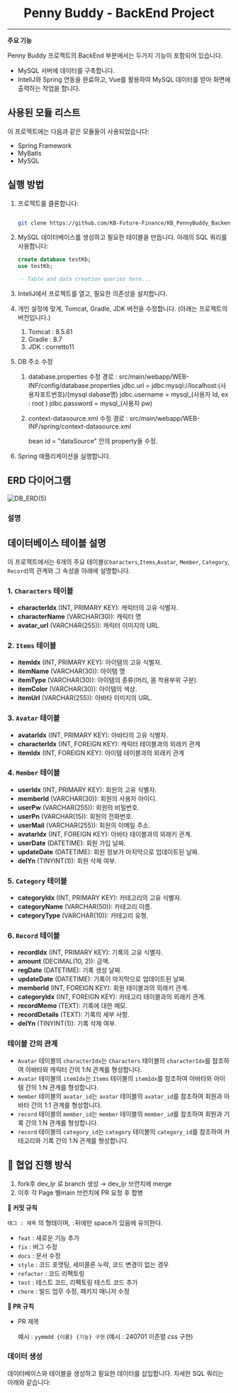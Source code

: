<div align="center">
<h1>Penny Buddy - BackEnd Project</h1>
</div>

---

**주요 기능**

Penny Buddy 프로젝트의 BackEnd 부분에서는 두가지 기능이 포함되어 있습니다.

- MySQL 서버에 데이터를 구축합니다.
- InteliJ와 Spring 연동을 완료하고, Vue를 활용하여 MySQL 데이터를 받아 화면에 출력하는 작업을 합니다.

## 사용된 모듈 리스트

이 프로젝트에는 다음과 같은 모듈들이 사용되었습니다:

- Spring Framework
- MyBatis
- MySQL

## 실행 방법

1. 프로젝트를 클론합니다:
    
    ```bash
    
    git clone https://github.com/KB-Future-Finance/KB_PennyBuddy_Backend
    ```
    
2. MySQL 데이터베이스를 생성하고 필요한 테이블을 만듭니다. 아래의 SQL 쿼리를 사용합니다:
    
    ```sql
    create database testKb;
    use testKb;
    
    -- Table and data creation queries here...
    ```
    
3. InteliJ에서 프로젝트를 열고, 필요한 의존성을 설치합니다.

4. 개인 설정에 맞게, Tomcat, Gradle, JDK 버전을 수정합니다. (아래는 프로젝트의 버전입니다.)
   1) Tomcat : 8.5.81
   2) Gradle : 8.7
   3) JDK : corretto11

5. DB 주소 수정
   1) database.properties 수정
        경로 : src/main/webapp/WEB-INF/config/database.properties
    	jdbc.url = jdbc:mysql://localhost:(사용자포트번호)/(mysql dabase명)
    	jdbc.username = mysql_(사용자 Id, ex : root )
    	jdbc.password = mysql_(사용자 pw)

    2) context-datasource.xml 수정
        경로 : src/main/webapp/WEB-INF/spring/context-datasource.xml

       bean id = "dataSource" 안의 property들 수정. 
       <property name="url" value="jdbc:mysql://(사용자포트번호)/(mysql dabase명)?useUnicode=true&amp;characterEncoding=utf8&amp;serverTimezone=UTC" />
       <property name="username"          value="(사용자 Id)"></property>
       <property name="password"          value="(사용자 pw)"></property>


6. Spring 애플리케이션을 실행합니다.

## ERD 다이어그램
![DB_ERD(5)](https://github.com/user-attachments/assets/5fa3286e-2727-408b-8bc2-0351652561d7)

### 설명
## 데이터베이스 테이블 설명

이 프로젝트에서는 6개의 주요 테이블(`Characters`,`Items`,`Avatar`, `Member`, `Category`, `Record`)의 관계와 그 속성을 아래에 설명합니다.


### 1. `Characters` 테이블

- **characterIdx** (INT, PRIMARY KEY): 캐릭터의 고유 식별자.
- **characterName** (VARCHAR(30)): 캐릭터 명
- **avatar_url** (VARCHAR(255)): 캐릭터 이미지의 URL.


### 2. `Items` 테이블

- **itemIdx** (INT, PRIMARY KEY): 아이템의 고유 식별자.
- **itemName** (VARCHAR(30)): 아이템 명 
- **itemType** (VARCHAR(30)): 아이템의 종류(머리, 몸 착용부위 구분).
- **itemColor** (VARCHAR(30)): 아이템의 색상.
- **itemUrl** (VARCHAR(255)): 아바타 이미지의 URL.


### 3. `Avatar` 테이블

- **avatarIdx** (INT, PRIMARY KEY): 아바타의 고유 식별자.
- **characterIdx** (INT, FOREIGN KEY): 캐릭터 테이블과의 외래키 관계
- **itemIdx** (INT, FOREIGN KEY): 아이템 테이블과의 외래키 관계


### 4. `Member` 테이블

- **userIdx** (INT, PRIMARY KEY): 회원의 고유 식별자.
- **memberId** (VARCHAR(30)): 회원의 사용자 아이디.
- **userPw** (VARCHAR(255)): 회원의 비밀번호.
- **userPn** (VARCHAR(15)): 회원의 전화번호.
- **userMail** (VARCHAR(255)): 회원의 이메일 주소.
- **avatarIdx** (INT, FOREIGN KEY): 아바타 테이블과의 외래키 관계.
- **userDate** (DATETIME): 회원 가입 날짜.
- **updateDate** (DATETIME): 회원 정보가 마지막으로 업데이트된 날짜.
- **delYn** (TINYINT(1)): 회원 삭제 여부.

### 5. `Category` 테이블

- **categoryIdx** (INT, PRIMARY KEY): 카테고리의 고유 식별자.
- **categoryName** (VARCHAR(50)): 카테고리 이름.
- **categoryType** (VARCHAR(10)): 카테고리 유형.

### 6. `Record` 테이블

- **recordIdx** (INT, PRIMARY KEY): 기록의 고유 식별자.
- **amount** (DECIMAL(10, 2)): 금액.
- **regDate** (DATETIME): 기록 생성 날짜.
- **updateDate** (DATETIME): 기록이 마지막으로 업데이트된 날짜.
- **memberId** (INT, FOREIGN KEY): 회원 테이블과의 외래키 관계.
- **categoryIdx** (INT, FOREIGN KEY): 카테고리 테이블과의 외래키 관계.
- **recordMemo** (TEXT): 기록에 대한 메모.
- **recordDetails** (TEXT): 기록의 세부 사항.
- **delYn** (TINYINT(1)): 기록 삭제 여부.

### 테이블 간의 관계

- `Avatar` 테이블의 `characterIdx`는 `Characters` 테이블의 `characterIdx`를 참조하여 아바타와 캐릭터 간의 1:N 관계를 형성합니다.
- `Avatar` 테이블의 `itemIdx`는 `Items` 테이블의 `itemIdx`를 참조하여 아바타와 아이템 간의 1:N 관계를 형성합니다.
- `member` 테이블의 `avatar_id`는 `avatar` 테이블의 `avatar_id`를 참조하여 회원과 아바타 간의 1:1 관계를 형성합니다.
- `record` 테이블의 `member_id`는 `member` 테이블의 `member_id`를 참조하여 회원과 기록 간의 1:N 관계를 형성합니다.
- `record` 테이블의 `category_id`는 `category` 테이블의 `category_id`를 참조하여 카테고리와 기록 간의 1:N 관계를 형성합니다.


## **👥 협업 진행 방식**

1. fork후 dev_ljr 로 branch 생성 → dev_ljr 브런치에 merge
2. 이후 각 Page 별main 브런치에 PR 요청 후 합병

**🥄 커밋 규칙**

`태그 : 제목` 의 형태이며, `:`뒤에만 space가 있음에 유의한다.

- `feat` : 새로운 기능 추가
- `fix` : 버그 수정
- `docs` : 문서 수정
- `style` : 코드 포맷팅, 세미콜론 누락, 코드 변경이 없는 경우
- `refactor` : 코드 리펙토링
- `test` : 테스트 코드, 리펙토링 테스트 코드 추가
- `chore` : 빌드 업무 수정, 패키지 매니저 수정

**🍴 PR 규칙**

- PR 제목
    
    예시 : `yymmdd {이름} {기능} 구현` (예시 : 240701 이준렬 css 구현)
    

### 데이터 생성

데이터베이스와 테이블을 생성하고 필요한 데이터를 삽입합니다. 자세한 SQL 쿼리는 아래와 같습니다:
